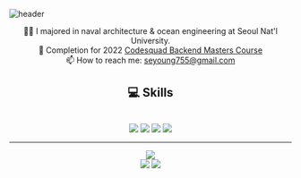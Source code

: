 
![header](https://capsule-render.vercel.app/api?type=waving&color=auto&theme=merko&height=250&text=Hello%20World!&&animation=fadeIn)

<!--
**seyoung755/seyoung755** is a ✨ _special_ ✨ repository because its `README.md` (this file) appears on your GitHub profile.

Here are some ideas to get you started:
- 👯 I’m looking to collaborate on ...
- 🤔 I’m looking for help with ...
- 💬 Ask me about ...
- 😄 Pronouns: ...
- ⚡ Fun fact: ...

-->

<div align="center">  

👨‍🎓 I majored in naval architecture & ocean engineering at Seoul Nat'l University. </br>
🌱 Completion for 2022 [Codesquad Backend Masters Course](https://codesquad.kr) </br>
📫 How to reach me: seyoung755@gmail.com </br>


## 💻 Skills  

</div>


<div align="center">
<br/>
<img src="https://img.shields.io/badge/Java-F80000?style=for-the-badge&logo=java&logoColor=white"/>
<img src="https://img.shields.io/badge/SpringBoot-6DB33F?style=for-the-badge&logo=Spring Boot&logoColor=white"/>
<img src="https://img.shields.io/badge/JPA-F80000?style=for-the-badge&logo=java&logoColor=white"/>
<img src="https://img.shields.io/badge/MySQL-4479A1?style=for-the-badge&logo=MySQL&logoColor=white"/>

</div>


---

<div align="center">

<img src="https://github-readme-stats.vercel.app/api?username=seyoung755&theme=dark&show_icons=true"/></br>
<img src="http://mazassumnida.wtf/api/mini/generate_badge?boj=seyoung755"/>
<img src="https://hits.seeyoufarm.com/api/count/incr/badge.svg?url=https%3A%2F%2Fgithub.com%2Fseyoung755&count_bg=%2379C83D&title_bg=%23555555&icon=&icon_color=%23E7E7E7&title=hits&edge_flat=false"/>

</div>
